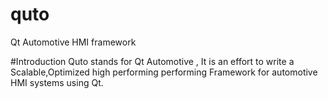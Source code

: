 # quto
Qt Automotive HMI framework

#Introduction
Quto stands for Qt Automotive , It is an effort to write a Scalable,Optimized high performing performing Framework 
for automotive HMI systems using Qt.
